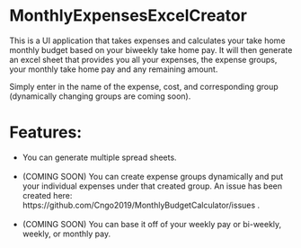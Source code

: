 # MonthlyExpensesExcelCreator

This is a UI application that takes expenses and calculates your take home monthly budget based on your biweekly take home pay.
It will then generate an excel sheet that provides you all your expenses, the expense groups, your monthly take home pay and any
remaining amount.

Simply enter in the name of the expense, cost, and corresponding group (dynamically changing groups are coming soon).

# Features:

<ul>
  <li>
    You can generate multiple spread sheets.
  </li>
<br>
  <li>
    (COMING SOON) You can create expense groups dynamically and put your individual expenses under that created group.
An issue has been created here: https://github.com/Cngo2019/MonthlyBudgetCalculator/issues .
    <br>
  </li>

<br>

  <li>
    (COMING SOON) You can base it off of your weekly pay or bi-weekly, weekly, or monthly pay.
  </li>
</ul>
